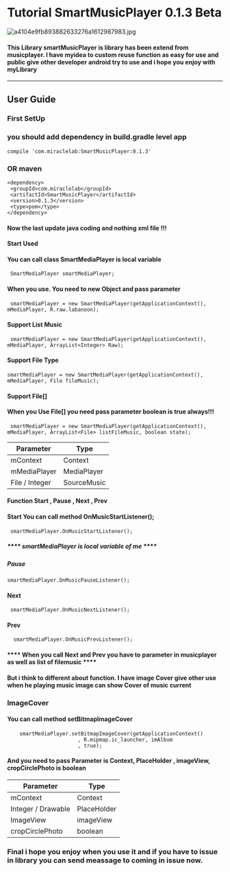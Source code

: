 # Tutorial SmartMusicPlayer 0.1.3 Beta #
![a4104e9fb893882633276a1612987983.jpg](https://www.img.in.th/images/a4104e9fb893882633276a1612987983.jpg)
#### This Library smartMusicPlayer is library has been extend from musicplayer. I have myidea to custom reuse function as easy for use and public give other developer android try to use and i hope you enjoy with myLibrary ####
- - - -
## User Guide ##
### First SetUp ###
### you should add dependency in build.gradle level app ###
`compile 'com.miraclelab:SmartMusicPlayer:0.1.3'`
### OR maven ###
 ````
<dependency>
  <groupId>com.miraclelab</groupId>
  <artifactId>SmartMusicPlayer</artifactId>
  <version>0.1.3</version>
  <type>pom</type>
</dependency>
 ````

#### Now the last update java coding and nothing xml file !!! ####
#### Start Used ####
#### You can call class SmartMediaPlayer is local variable ####
 ````
  SmartMediaPlayer smartMediaPlayer;
 ````
#### When you use. You need to new Object and pass parameter ####
 ````
  smartMediaPlayer = new SmartMediaPlayer(getApplicationContext(), mMediaPlayer, R.raw.labanoon);
 ````
 #### Support List Music ####
 ````
  smartMediaPlayer = new SmartMediaPlayer(getApplicationContext(), mMediaPlayer, ArrayList<Integer> Raw);
 ````
 #### Support File Type ####
  ````
  smartMediaPlayer = new SmartMediaPlayer(getApplicationContext(), mMediaPlayer, File fileMusic);
 ````
 #### Support File[] ####
 #### When you Use File[] you need pass parameter boolean is true always!!! ####
 ````
  smartMediaPlayer = new SmartMediaPlayer(getApplicationContext(), mMediaPlayer, ArrayList<File> listFileMusic, boolean state);
 ````
Parameter     | Type
--------------| ---------
mContext      |  Context
mMediaPlayer  |  MediaPlayer
File / Integer|  SourceMusic

#### Function Start , Pause , Next , Prev ####
#### Start You can call method OnMusicStartListener(); ####
 ````
  smartMediaPlayer.OnMusicStartListener();
 ````
 ##### **** smartMediaPlayer is local variable of me **** #####
 ##### Pause #####
  ````
  smartMediaPlayer.OnMusicPauseListener();
 ````
 #### Next ####
  ````
   smartMediaPlayer.OnMusicNextListener();
 ````
 #### Prev ####
 ````
   smartMediaPlayer.OnMusicPrevListener();
 ````
 #### **** When you call Next and Prev you have to parameter in musicplayer as well as list of filemusic **** ####
 #### But i think to different about function. I have  image Cover give other use when he playing music image can show Cover of music current ####
 ### ImageCover ###
 #### You can call method setBitmapImageCover ####
 ````
     smartMediaPlayer.setBitmapImageCover(getApplicationContext()
                        , R.mipmap.ic_launcher, imAlbum
                        , true);
 ````
 #### And you need to pass Parameter is Context, PlaceHolder , imageView, cropCirclePhoto is boolean ####
 
Parameter         |  Type
---------------   | ------------------
mContext          | Context
Integer / Drawable| PlaceHolder
ImageView         | imageView 
cropCirclePhoto   | boolean

### Final  i hope you enjoy when you use it and if you have to issue in library you can send meassage to coming in issue now. ###
 
 

 


